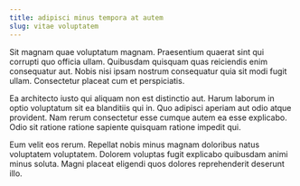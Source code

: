 ```yaml
---
title: adipisci minus tempora at autem
slug: vitae voluptatem
---
```


Sit magnam quae voluptatum magnam. Praesentium quaerat sint qui corrupti quo officia ullam. Quibusdam quisquam quas reiciendis enim consequatur aut. Nobis nisi ipsam nostrum consequatur quia sit modi fugit ullam. Consectetur placeat cum et perspiciatis.

Ea architecto iusto qui aliquam non est distinctio aut. Harum laborum in optio voluptatum sit ea blanditiis qui in. Quo adipisci aperiam aut odio atque provident. Nam rerum consectetur esse cumque autem ea esse explicabo. Odio sit ratione ratione sapiente quisquam ratione impedit qui.

Eum velit eos rerum. Repellat nobis minus magnam doloribus natus voluptatem voluptatem. Dolorem voluptas fugit explicabo quibusdam animi minus soluta. Magni placeat eligendi quos dolores reprehenderit deserunt illo.
